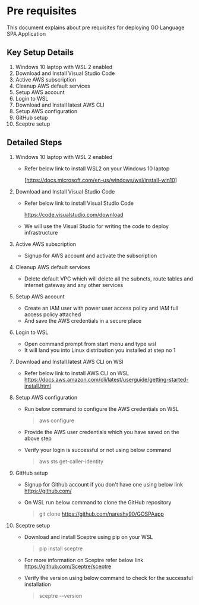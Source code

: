 # Pre requisites 

This document explains about pre requisites for deploying GO Language SPA Application


##  Key Setup Details
1. Windows 10 laptop with WSL 2 enabled
2. Download and Install Visual Studio Code
3. Active AWS subscription
4. Cleanup AWS default services
5. Setup AWS account
6. Login to WSL
7. Download and Install latest AWS CLI 
8. Setup AWS configuration
9. GitHub setup
10. Sceptre setup

## Detailed Steps

1. Windows 10 laptop with WSL 2 enabled

     *  Refer below link to install WSL2 on your Windows 10 laptop

		[https://docs.microsoft.com/en-us/windows/wsl/install-win10]

2.  Download and Install Visual Studio Code

	  * Refer below link to install Visual Studio Code

		https://code.visualstudio.com/download
	* We will use the Visual Studio for writing the code to deploy infrastructure

3. Active AWS subscription
		
	*  Signup for AWS account and activate the subscription

4. Cleanup AWS default services

	* Delete default VPC which will delete all the subnets, route tables and internet gateway and any other services
	
5. Setup AWS account

	*  Create an IAM user with power user access policy and IAM full access policy attached
	* And save the AWS credentials in a secure place

6. Login to WSL

   *  Open command prompt from start menu and type wsl
   * It will land you into Linux distribution you installed at step no 1
	
7. Download and Install latest AWS CLI on WSl

	* Refer below link to install AWS CLI on WSL
	 https://docs.aws.amazon.com/cli/latest/userguide/getting-started-install.html
8. Setup AWS configuration
	* Run below command to configure the AWS credentials on WSL
	  >aws configure
	 
	 * Provide the AWS user credentials which you have saved on the above step
	 * Verify your login is successful or not using below command
		  >aws sts get-caller-identity
		  
9.  GitHub setup 

	* Signup for Github account if you don't have one using below link 
	https://github.com/
	
    * On WSL run below command to clone the GitHub repository
      > git clone https://github.com/nareshy90/GOSPAapp 
   
 10. Sceptre setup
 
	 * Download and install Sceptre using pip on your WSL
	   > pip install sceptre
	   
	  * For more information on Sceptre refer below link
	  https://github.com/Sceptre/sceptre
     
     * Verify the version using below command to check for the successful installation 
		>	sceptre --version
